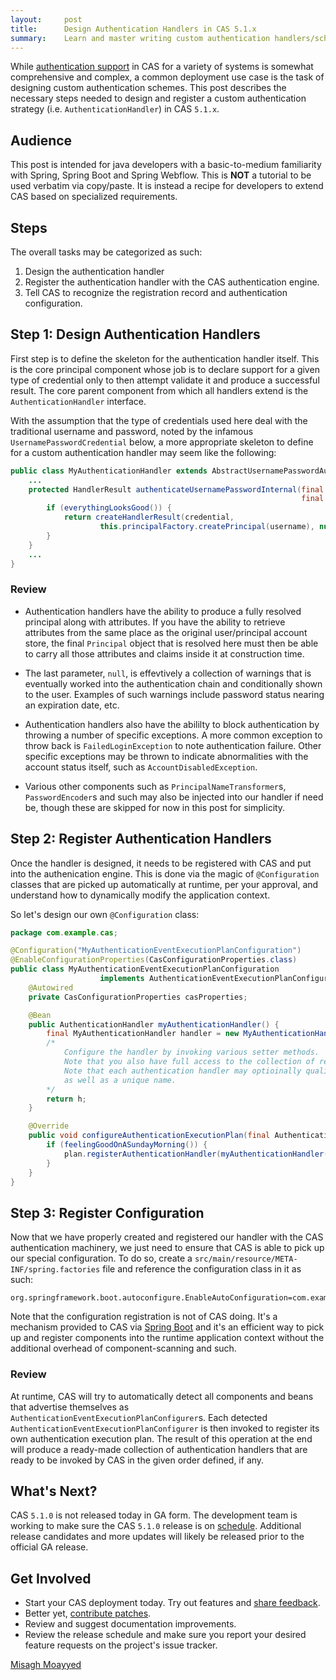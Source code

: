 ```yaml
---
layout:     post
title:      Design Authentication Handlers in CAS 5.1.x
summary:    Learn and master writing custom authentication handlers/schemes in CAS 5.1.x
---
```


While [authentication support](https://apereo.github.io/cas/development/installation/Configuring-Authentication-Components.html)
in CAS for a variety of systems is somewhat comprehensive and complex, a common deployment use case 
is the task of designing custom authentication schemes. This post describes the necessary steps needed to design
and register a custom authentication strategy (i.e. `AuthenticationHandler`) in CAS `5.1.x`. 

## Audience

This post is intended for java developers with a basic-to-medium familiarity with Spring, Spring Boot and Spring Webflow. This is **NOT** a tutorial to be used verbatim via copy/paste. It is instead a recipe for developers to extend CAS based on specialized requirements.

## Steps

The overall tasks may be categorized as such:

1. Design the authentication handler
2. Register the authentication handler with the CAS authentication engine.
3. Tell CAS to recognize the registration record and authentication configuration.

## Step 1: Design Authentication Handlers

First step is to define the skeleton for the authentication handler itself. This is the core principal component whose job is to declare support for a given type of credential only to then attempt validate it and produce a successful result. The core parent component from which all handlers extend is the `AuthenticationHandler` interface.

With the assumption that the type of credentials used here deal with the traditional username and password, noted by the infamous `UsernamePasswordCredential` below, a more appropriate skeleton to define for a custom authentication handler may seem like the following:

```java
public class MyAuthenticationHandler extends AbstractUsernamePasswordAuthenticationHandler {
    ...
    protected HandlerResult authenticateUsernamePasswordInternal(final UsernamePasswordCredential credential,
                                                                 final String originalPassword) {
        if (everythingLooksGood()) {
            return createHandlerResult(credential, 
                    this.principalFactory.createPrincipal(username), null);
        }
    }
    ...
}
```

### Review

- Authentication handlers have the ability to produce a fully resolved principal along with attributes. If you have the ability to retrieve attributes
from the same place as the original user/principal account store, the final `Principal` object that is resolved here must then be able to carry all 
those attributes and claims inside it at construction time.

- The last parameter, `null`, is effevtively a collection of warnings that is eventually worked into the authentication chain and conditionally
shown to the user. Examples of such warnings include password status nearing an expiration date, etc.

- Authentication handlers also have the abililty to block authentication by throwing a number of specific exceptions. A more common exception to throw 
back is `FailedLoginException` to note authentication failure. Other specific exceptions may be thrown to indicate abnormalities with the account status
itself, such as `AccountDisabledException`. 

- Various other components such as `PrincipalNameTransformer`s, `PasswordEncoder`s and such may also be injected into our handler if need be, though these are skipped for now in this post for simplicity.

## Step 2: Register Authentication Handlers

Once the handler is designed, it needs to be registered with CAS and put into the authenication engine.
This is done via the magic of `@Configuration` classes that are picked up automatically at runtime, per your approval,
and understand how to dynamically modify the application context.


So let's design our own `@Configuration` class:

```java
package com.example.cas;

@Configuration("MyAuthenticationEventExecutionPlanConfiguration")
@EnableConfigurationProperties(CasConfigurationProperties.class)
public class MyAuthenticationEventExecutionPlanConfiguration 
                    implements AuthenticationEventExecutionPlanConfigurer {
    @Autowired
    private CasConfigurationProperties casProperties;

    @Bean
    public AuthenticationHandler myAuthenticationHandler() {
        final MyAuthenticationHandler handler = new MyAuthenticationHandler();
        /*
            Configure the handler by invoking various setter methods.
            Note that you also have full access to the collection of resolved CAS settings.
            Note that each authentication handler may optioinally qualify for an 'order` 
            as well as a unique name.
        */
        return h;
    }

    @Override
    public void configureAuthenticationExecutionPlan(final AuthenticationEventExecutionPlan plan) {
        if (feelingGoodOnASundayMorning()) {
            plan.registerAuthenticationHandler(myAuthenticationHandler());
        }
    }
}
```

## Step 3: Register Configuration

Now that we have properly created and registered our handler with the CAS authentication machinery, we just need to ensure that CAS is able to pick up our special configuration. To do so, create a `src/main/resource/META-INF/spring.factories` file and reference the configuration class in it as such:

```properties
org.springframework.boot.autoconfigure.EnableAutoConfiguration=com.example.cas.MyAuthenticationEventExecutionPlanConfiguration
```

Note that the configuration registration is not of CAS doing. It's a mechanism provided to CAS via [Spring Boot](http://docs.spring.io/spring-boot/docs/current/reference/html/boot-features-developing-auto-configuration.html)
and it's an efficient way to pick up and register components into the runtime application context without the additional overhead of component-scanning and such.


### Review

At runtime, CAS will try to automatically detect all components and beans that advertise themselves as `AuthenticationEventExecutionPlanConfigurer`s. Each detected `AuthenticationEventExecutionPlanConfigurer` is then invoked to register its own authentication execution plan. The result of this operation at the end will produce
a ready-made collection of authentication handlers that are ready to be invoked by CAS in the given order defined, if any.

## What's Next?

CAS `5.1.0` is not released today in GA form. The development team is working to make sure the CAS `5.1.0` release is 
on [schedule](https://github.com/apereo/cas/milestones). Additional release candidates
and more updates will likely be released prior to the official GA release.

## Get Involved

- Start your CAS deployment today. Try out features and [share feedback](https://apereo.github.io/cas/Mailing-Lists.html).
- Better yet, [contribute patches](https://apereo.github.io/cas/developer/Contributor-Guidelines.html).
- Review and suggest documentation improvements.
- Review the release schedule and make sure you report your desired feature requests on the project's issue tracker.

[Misagh Moayyed](https://twitter.com/misagh84)